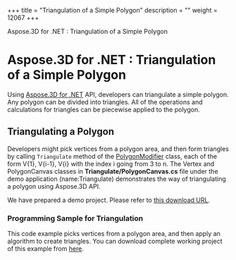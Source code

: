 +++
title = "Triangulation of a Simple Polygon" 
description = "" 
weight = 12067 
+++

Aspose.3D for .NET : Triangulation of a Simple Polygon  

# Aspose.3D for .NET : Triangulation of a Simple Polygon


Using [Aspose.3D for .NET](http://www.aspose.com/3d-component-suite.aspx) API, developers can triangulate a simple polygon. Any polygon can be divided into triangles. All of the operations and calculations for triangles can be piecewise applied to the polygon.

## Triangulating a Polygon

Developers might pick vertices from a polygon area, and then form triangles by calling `Triangulate` method of the [PolygonModifier](http://www.aspose.com/api/net/3d/aspose.threed.entities/polygonmodifier) class, each of the form V{1}, V{i-1}, V{i} with the index i going from 3 to n. The Vertex and PolygonCanvas classes in **Triangulate/PolygonCanvas.cs** file under the demo application (name:Triangulate) demonstrates the way of triangulating a polygon using Aspose.3D API.

We have prepared a demo project. Please refer to [this download URL](https://github.com/aspose-3d/Aspose.3D-for-.NET/tree/master/TriangulationSimplePolygon).

### Programming Sample for Triangulation

This code example picks vertices from a polygon area, and then apply an algorithm to create triangles. You can download complete working project of this example from [here](https://github.com/aspose-3d/Aspose.3D-for-.NET/tree/master/TriangulationSimplePolygon).

